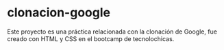 # clonacion-google
Este proyecto es una práctica relacionada con la clonación de Google, fue creado con HTML y CSS en el bootcamp de tecnolochicas.
